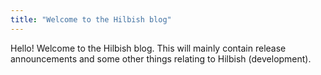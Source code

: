 ```yaml
---
title: "Welcome to the Hilbish blog"
---
```


Hello! Welcome to the Hilbish blog. This will mainly contain release
announcements and some other things relating to Hilbish (development).
